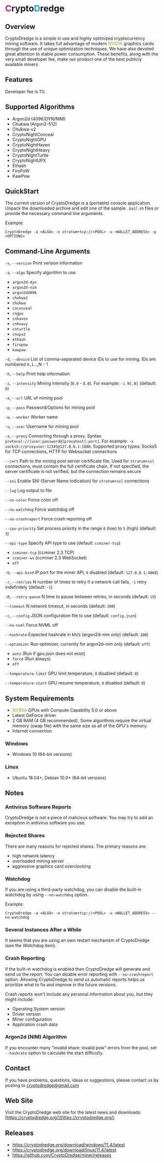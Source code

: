 # <span style="color:#E91E63">C</span>rypto<span style="color:#03A9F4">D</span>redge

## Overview

CryptoDredge is a simple in use and highly optimized cryptocurrency mining software. It takes full advantage of modern <span style="color:#76b900">NVIDIA</span> graphics cards through the use of unique optimization techniques. We have also devoted great attention to stable power consumption. These benefits, along with the very small developer fee, make our product one of the best publicly available miners.

## Features

Developer fee is 1%

## Supported Algorithms

- Argon2d (4096/DYN/NIM)
- Chukwa (Argon2-512)
- Chukwa-v2
- CryptoNightConceal
- CryptoNightGPU
- CryptoNightHaven
- CryptoNightHeavy
- CryptoNightTurtle
- CryptoNightUPX
- Ethash
- FiroPoW
- KawPow

## QuickStart

The current version of CryptoDredge is a (portable) console application. Unpack the downloaded archive and edit one of the sample `.bat`/`.sh` files or provide the necessary command line arguments.

Example:

```
CryptoDredge -a <ALGO> -o stratum+tcp://<POOL> -u <WALLET_ADDRESS> -p <OPTIONS>
```

## Command-Line Arguments

`-v`, `--version` Print version information

`-a`, `--algo` Specify algorithm to use
- `argon2d-dyn`
- `argon2d-nim`
- `argon2d4096`
- `chukwa2`
- `chukwa`
- `cnconceal`
- `cngpu`
- `cnhaven`
- `cnheavy`
- `cnturtle`
- `cnupx2`
- `ethash`
- `firopow`
- `kawpow`

`-d`, `--device` List of comma-separated device IDs to use for mining. IDs are numbered `0,1`...,N - 1

`-h`, `--help` Print help information

`-i`, `--intensity` Mining intensity (`0.0` - `8.0`). For example: `-i N[,N]` (default: `6`)

`-o`, `--url` URL of mining pool

`-p`, `--pass` Password/Options for mining pool

`-w`, `--worker` Worker name

`-u`, `--user` Username for mining pool

`-x`, `--proxy` Connecting through a proxy. Syntax: `protocol://[user:password@]proxyhost[:port]`. For example: `-x socks5://proxyuser:12345@127.0.0.1:1080`. Supported proxy types: Socks5 for TCP connections, HTTP for Websocket connections

`--cert` Path to the mining pool server certificate file. Used for `stratum+ssl` connections, must contain the full certificate chain. If not specified, the server certificate is not verified, but the connection remains secure

`--sni` Enable SNI (Server Name Indication) for `stratum+ssl` connections

`--log` Log output to file

`--no-color` Force color off

`--no-watchdog` Force watchdog off

`--no-crashreport` Force crash reporting off

`--cpu-priority` Set process priority in the range `0` (low) to `5` (high) (default: `3`)

`--api-type` Specify API type to use (default: `ccminer-tcp`)
- `ccminer-tcp` (ccminer 2.3 TCP)
- `ccminer-ws` (ccminer 2.3 WebSocket)
- `off`

`-b`, `--api-bind` IP:port for the miner API, `0` disabled (default: `127.0.0.1:4068`)

`-r`, `--retries` N number of times to retry if a network call fails, `-1` retry indefinitely (default: `-1`)

`-R`, `--retry-pause` N time to pause between retries, in seconds (default: `15`)

`--timeout` N network timeout, in seconds (default: `300`)

`-c`, `--config` JSON configuration file to use (default: `config.json`)

`--no-nvml` Force NVML off

`--hashrate` Expected hashrate in kh/s (argon2d-nim only) (default: `100`)

`--optimizer` Run optimizer, currently for argon2d-nim only (default: `off`)
- `auto` (Run if gpu.json does not exist)
- `force` (Run always)
- `off`

`--temperature-limit` GPU limit temperature, `0` disabled (default: `0`)

`--temperature-start` GPU resume temperature, `0` disabled (default: `0`)

## System Requirements

- <span style="color:#76b900">NVIDIA</span> GPUs with Compute Capability 5.0 or above
- Latest GeForce driver
- 2 GB RAM (4 GB recommended). Some algorithms require the virtual memory (swap file) with the same size as all of the GPU's memory.
- Internet connection

### Windows

- Windows 10 (64-bit versions)

### Linux

- Ubuntu 18.04+, Debian 10.0+ (64-bit versions)

## Notes

### Antivirus Software Reports

CryptoDredge is not a piece of malicious software. You may try to add an exception in antivirus software you use.

### Rejected Shares

There are many reasons for rejected shares. The primary reasons are:
- high network latency
- overloaded mining server
- aggressive graphics card overclocking

### Watchdog

If you are using a third-party watchdog, you can disable the built-in watchdog by using `--no-watchdog` option.

Example:

```
CryptoDredge -a <ALGO> -o stratum+tcp://<POOL> -u <WALLET_ADDRESS> --no-watchdog
```

### Several Instances After a While

It seems that you are using an own restart mechanism of CryptoDredge (see the _Watchdog_ item).

### Crash Reporting

If the built-in watchdog is enabled then CryptoDredge will generate and send us the report. You can disable error reporting with `--no-crashreport` option. Allowing CryptoDredge to send us automatic reports helps us prioritize what to fix and improve in the future versions.

Crash reports won't include any personal information about you, but they might include:
- Operating System version
- Driver version
- Miner configuration
- Application crash data

### Argon2d (NIM) Algorithm

If you encounter many "invalid share: invalid pow" errors from the pool, set `--hashrate` option to calculate the start difficulty.

## Contact

If you have problems, questions, ideas or suggestions, please contact us by posting to cryptodredge@gmail.com

## Web Site

Visit the CryptoDredge web site for the latest news and downloads: [https://cryptodredge.org/](https://cryptodredge.org/)

## Releases

- https://cryptodredge.org/download/windows/11.4/latest
- https://cryptodredge.org/download/linux/11.4/latest
- https://github.com/CryptoDredge/miner/releases
